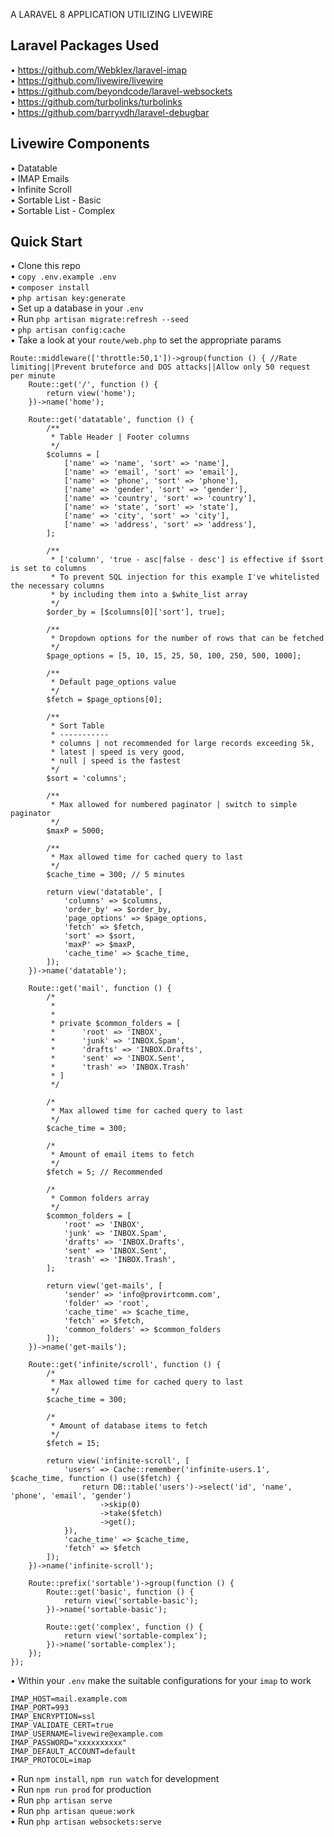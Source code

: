 A LARAVEL 8 APPLICATION UTILIZING LIVEWIRE
## Laravel Packages Used
•	<a href="https://github.com/Webklex/laravel-imap">https://github.com/Webklex/laravel-imap</a>\
•	<a href="https://github.com/livewire/livewire">https://github.com/livewire/livewire</a>\
•	<a href="https://github.com/beyondcode/laravel-websockets">https://github.com/beyondcode/laravel-websockets</a>\
•	<a href="https://github.com/turbolinks/turbolinks">https://github.com/turbolinks/turbolinks</a>\
•	<a href="https://github.com/barryvdh/laravel-debugbar">https://github.com/barryvdh/laravel-debugbar</a>
## Livewire Components
•	Datatable\
•	IMAP Emails\
•	Infinite Scroll\
•	Sortable List - Basic\
•	Sortable List - Complex
## Quick Start
•	Clone this repo\
•	``copy .env.example .env``\
•	``composer install``\
•	``php artisan key:generate``\
•	Set up a database in your ``.env``\
•	Run ``php artisan migrate:refresh --seed``\
•	``php artisan config:cache``\
•	Take a look at your  ``route/web.php`` to set the appropriate params

```
Route::middleware(['throttle:50,1'])->group(function () { //Rate limiting||Prevent bruteforce and DOS attacks||Allow only 50 request per minute
    Route::get('/', function () {
        return view('home');
    })->name('home');

    Route::get('datatable', function () {
        /**
         * Table Header | Footer columns
         */
        $columns = [
            ['name' => 'name', 'sort' => 'name'],
            ['name' => 'email', 'sort' => 'email'],
            ['name' => 'phone', 'sort' => 'phone'],
            ['name' => 'gender', 'sort' => 'gender'],
            ['name' => 'country', 'sort' => 'country'],
            ['name' => 'state', 'sort' => 'state'],
            ['name' => 'city', 'sort' => 'city'],
            ['name' => 'address', 'sort' => 'address'],
        ];

        /**
         * ['column', 'true - asc|false - desc'] is effective if $sort is set to columns
         * To prevent SQL injection for this example I've whitelisted the necessary columns
         * by including them into a $white_list array
         */
        $order_by = [$columns[0]['sort'], true];

        /**
         * Dropdown options for the number of rows that can be fetched
         */
        $page_options = [5, 10, 15, 25, 50, 100, 250, 500, 1000];

        /**
         * Default page_options value
         */
        $fetch = $page_options[0];

        /**
         * Sort Table
         * -----------
         * columns | not recommended for large records exceeding 5k,
         * latest | speed is very good,
         * null | speed is the fastest
         */
        $sort = 'columns';

        /**
         * Max allowed for numbered paginator | switch to simple paginator
         */
        $maxP = 5000;

        /**
         * Max allowed time for cached query to last
         */
        $cache_time = 300; // 5 minutes

        return view('datatable', [
            'columns' => $columns,
            'order_by' => $order_by,
            'page_options' => $page_options,
            'fetch' => $fetch,
            'sort' => $sort,
            'maxP' => $maxP,
            'cache_time' => $cache_time,
        ]);
    })->name('datatable');

    Route::get('mail', function () {
        /*
         *
         *
         * private $common_folders = [
         *      'root' => 'INBOX',
         *      'junk' => 'INBOX.Spam',
         *      'drafts' => 'INBOX.Drafts',
         *      'sent' => 'INBOX.Sent',
         *      'trash' => 'INBOX.Trash'
         * ]
         */

        /*
         * Max allowed time for cached query to last
         */
        $cache_time = 300;

        /*
         * Amount of email items to fetch
         */
        $fetch = 5; // Recommended

        /*
         * Common folders array
         */
        $common_folders = [
            'root' => 'INBOX',
            'junk' => 'INBOX.Spam',
            'drafts' => 'INBOX.Drafts',
            'sent' => 'INBOX.Sent',
            'trash' => 'INBOX.Trash',
        ];

        return view('get-mails', [
            'sender' => 'info@provirtcomm.com',
            'folder' => 'root',
            'cache_time' => $cache_time,
            'fetch' => $fetch,
            'common_folders' => $common_folders
        ]);
    })->name('get-mails');

    Route::get('infinite/scroll', function () {
        /*
         * Max allowed time for cached query to last
         */
        $cache_time = 300;

        /*
         * Amount of database items to fetch
         */
        $fetch = 15;

        return view('infinite-scroll', [
            'users' => Cache::remember('infinite-users.1', $cache_time, function () use($fetch) {
                return DB::table('users')->select('id', 'name', 'phone', 'email', 'gender')
                    ->skip(0)
                    ->take($fetch)
                    ->get();
            }),
            'cache_time' => $cache_time,
            'fetch' => $fetch
        ]);
    })->name('infinite-scroll');

    Route::prefix('sortable')->group(function () {
        Route::get('basic', function () {
            return view('sortable-basic');
        })->name('sortable-basic');

        Route::get('complex', function () {
            return view('sortable-complex');
        })->name('sortable-complex');
    });
});
```

•	Within your ``.env`` make the suitable configurations for your ``imap`` to work

```
IMAP_HOST=mail.example.com
IMAP_PORT=993
IMAP_ENCRYPTION=ssl
IMAP_VALIDATE_CERT=true
IMAP_USERNAME=livewire@example.com
IMAP_PASSWORD="xxxxxxxxxx"
IMAP_DEFAULT_ACCOUNT=default
IMAP_PROTOCOL=imap
```

•	Run ``npm install``, ``npm run watch`` for development\
•   Run ``npm run prod`` for production\
•   Run ``php artisan serve``\
•   Run ``php artisan queue:work``\
•   Run ``php artisan websockets:serve``
